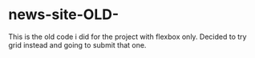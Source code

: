 # news-site-OLD-
This is the old code i did for the project with flexbox only. Decided to try grid instead and going to submit that one.
